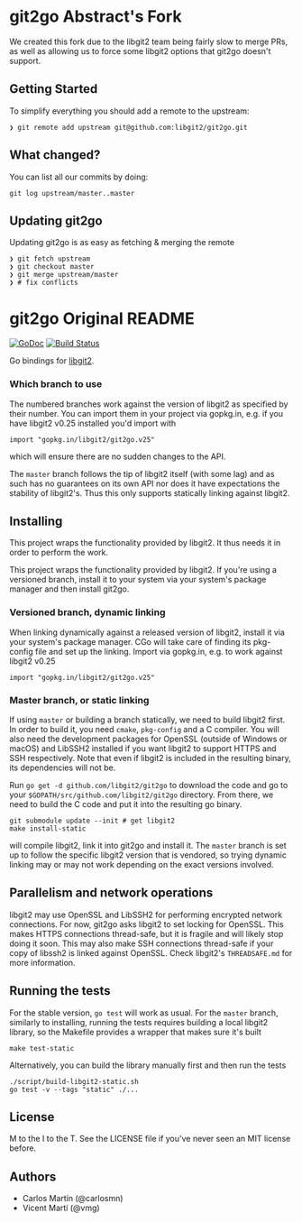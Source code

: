 git2go Abstract's Fork
======================

We created this fork due to the libgit2 team being fairly slow to merge PRs, as well as allowing us to force some libgit2 options that git2go doesn't support.

Getting Started
---------------

To simplify everything you should add a remote to the upstream:

```
❯ git remote add upstream git@github.com:libgit2/git2go.git
``` 

What changed?
-------------

You can list all our commits by doing:

```
git log upstream/master..master
```

Updating git2go
---------------

Updating git2go is as easy as fetching & merging the remote

```
❯ git fetch upstream
❯ git checkout master
❯ git merge upstream/master
❯ # fix conflicts
```

git2go Original README
======================
[![GoDoc](https://godoc.org/github.com/libgit2/git2go?status.svg)](http://godoc.org/github.com/libgit2/git2go) [![Build Status](https://travis-ci.org/libgit2/git2go.svg?branch=master)](https://travis-ci.org/libgit2/git2go)

Go bindings for [libgit2](http://libgit2.github.com/).

### Which branch to use

The numbered branches work against the version of libgit2 as specified by their number. You can import them in your project via gopkg.in, e.g. if you have libgit2 v0.25 installed you'd import with

    import "gopkg.in/libgit2/git2go.v25"

which will ensure there are no sudden changes to the API.

The `master` branch follows the tip of libgit2 itself (with some lag) and as such has no guarantees on its own API nor does it have expectations the stability of libgit2's. Thus this only supports statically linking against libgit2.

Installing
----------

This project wraps the functionality provided by libgit2. It thus needs it in order to perform the work.

This project wraps the functionality provided by libgit2. If you're using a versioned branch, install it to your system via your system's package manager and then install git2go.


### Versioned branch, dynamic linking

When linking dynamically against a released version of libgit2, install it via your system's package manager. CGo will take care of finding its pkg-config file and set up the linking. Import via gopkg.in, e.g. to work against libgit2 v0.25

    import "gopkg.in/libgit2/git2go.v25"

### Master branch, or static linking

If using `master` or building a branch statically, we need to build libgit2 first. In order to build it, you need `cmake`, `pkg-config` and a C compiler. You will also need the development packages for OpenSSL (outside of Windows or macOS) and LibSSH2 installed if you want libgit2 to support HTTPS and SSH respectively. Note that even if libgit2 is included in the resulting binary, its dependencies will not be.

Run `go get -d github.com/libgit2/git2go` to download the code and go to your `$GOPATH/src/github.com/libgit2/git2go` directory. From there, we need to build the C code and put it into the resulting go binary.

    git submodule update --init # get libgit2
    make install-static

will compile libgit2, link it into git2go and install it. The `master` branch is set up to follow the specific libgit2 version that is vendored, so trying dynamic linking may or may not work depending on the exact versions involved.

Parallelism and network operations
----------------------------------

libgit2 may use OpenSSL and LibSSH2 for performing encrypted network connections. For now, git2go asks libgit2 to set locking for OpenSSL. This makes HTTPS connections thread-safe, but it is fragile and will likely stop doing it soon. This may also make SSH connections thread-safe if your copy of libssh2 is linked against OpenSSL. Check libgit2's `THREADSAFE.md` for more information.

Running the tests
-----------------

For the stable version, `go test` will work as usual. For the `master` branch, similarly to installing, running the tests requires building a local libgit2 library, so the Makefile provides a wrapper that makes sure it's built

    make test-static

Alternatively, you can build the library manually first and then run the tests

    ./script/build-libgit2-static.sh
    go test -v --tags "static" ./...

License
-------

M to the I to the T. See the LICENSE file if you've never seen an MIT license before.

Authors
-------

- Carlos Martín (@carlosmn)
- Vicent Martí (@vmg)

